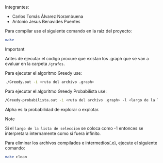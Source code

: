 Integrantes:
- Carlos Tomás Álvarez Norambuena
- Antonio Jesus Benavides Puentes

Para compilar use el siguiente comando en la raiz del proyecto:

```bash
make
```

> [!IMPORTANT]
> Antes de ejecutar el codigo procure que existan los .graph que se van a evaluar en la carpeta `/grafos`.

Para ejecutar el algoritmo Greedy use:

```bash
./Greedy.out -i <ruta del archivo .graph>
```

Para ejecutar el algoritmo Greedy Probabilista use:

```bash
/Greedy-probabilista.out -i <ruta del archivo .graph> -l <largo de la lista de seleccion> -a <alpha>
```

Alpha es la probabilidad de explorar o explotar.

> [!NOTE]
> Si el `largo de la lista de seleccion` se coloca como -1 entonces se interpretara internamente como si fuera infinito.

Para eliminar los archivos compilados e intermedios(.o), ejecute el siguiente comando:
```bash
make clean
```
